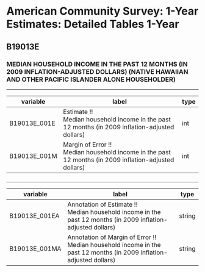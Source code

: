 # American Community Survey: 1-Year Estimates: Detailed Tables 1-Year

## B19013E

### MEDIAN HOUSEHOLD INCOME IN THE PAST 12 MONTHS (IN 2009 INFLATION-ADJUSTED DOLLARS) (NATIVE HAWAIIAN AND OTHER PACIFIC ISLANDER ALONE HOUSEHOLDER)

___

| variable | label | type |
| ----- | ----- | ----- |
| B19013E_001E | Estimate !!<br>Median household income in the past 12 months (in 2009 inflation-adjusted dollars) | int |
| B19013E_001M | Margin of Error !!<br>Median household income in the past 12 months (in 2009 inflation-adjusted dollars) | int |
### 

___

| variable | label | type |
| ----- | ----- | ----- |
| B19013E_001EA | Annotation of Estimate !!<br>Median household income in the past 12 months (in 2009 inflation-adjusted dollars) | string |
| B19013E_001MA | Annotation of Margin of Error !!<br>Median household income in the past 12 months (in 2009 inflation-adjusted dollars) | string |

